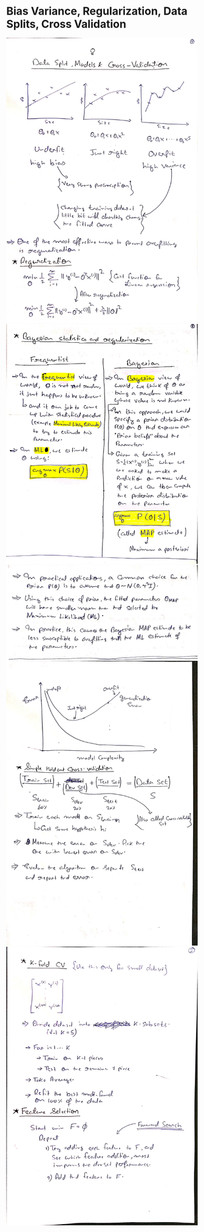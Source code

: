 # Bias Variance, Regularization, Data Splits, Cross Validation

![](./1.jpg)
![](./2.jpg)
![](./3.jpg)
![](./4.jpg)
![](./5.jpg)

